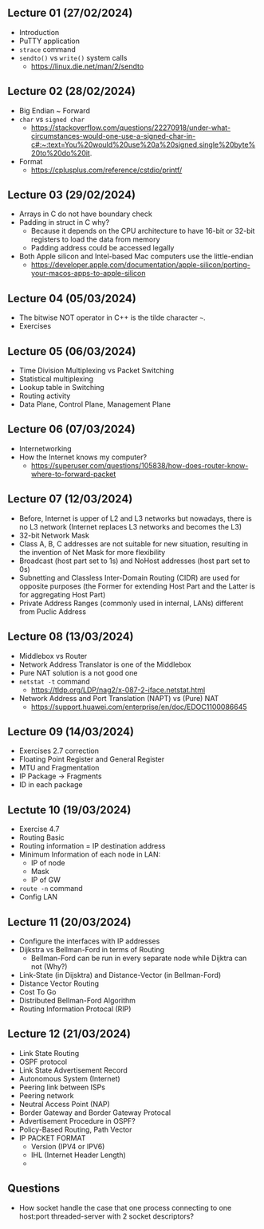 ## Lecture 01 (27/02/2024)
- Introduction
- PuTTY application
- `strace` command
- `sendto()` vs `write()` system calls
	- https://linux.die.net/man/2/sendto

## Lecture 02 (28/02/2024)
- Big Endian ~ Forward
- `char` vs `signed char`
	- https://stackoverflow.com/questions/22270918/under-what-circumstances-would-one-use-a-signed-char-in-c#:~:text=You%20would%20use%20a%20signed,single%20byte%20to%20do%20it.
- Format
	- https://cplusplus.com/reference/cstdio/printf/

## Lecture 03 (29/02/2024)
- Arrays in C do not have boundary check
- Padding in struct in C why?
	- Because it depends on the CPU architecture to have 16-bit or 32-bit registers to load the data from memory
	- Padding address could be accessed legally
-  Both Apple silicon and Intel-based Mac computers use the little-endian
	- https://developer.apple.com/documentation/apple-silicon/porting-your-macos-apps-to-apple-silicon  

## Lecture 04 (05/03/2024)
- The bitwise NOT operator in C++ is the tilde character `~`.
- Exercises

## Lecture 05 (06/03/2024)
- Time Division Multiplexing vs Packet Switching
- Statistical multiplexing
- Lookup table in Switching
- Routing activity
- Data Plane, Control Plane, Management Plane

## Lecture 06 (07/03/2024)
- Internetworking
- How the Internet knows my computer?
	- https://superuser.com/questions/105838/how-does-router-know-where-to-forward-packet

## Lecture 07 (12/03/2024)
- Before, Internet is upper of L2 and L3 networks but nowadays, there is no L3 network (Internet replaces L3 networks and becomes the L3)
- 32-bit Network Mask
- Class A, B, C addresses are not suitable for new situation, resulting in the invention of Net Mask for more flexibility
- Broadcast (host part set to 1s) and NoHost addresses (host part set to 0s)
- Subnetting and Classless Inter-Domain Routing (CIDR) are used for opposite purposes (the Former for extending Host Part and the Latter is for aggregating Host Part)
- Private Address Ranges (commonly used in internal, LANs) different from Puclic Address

## Lecture 08 (13/03/2024)
- Middlebox vs Router
- Network Address Translator is one of the Middlebox
- Pure NAT solution is a not good one
- `netstat -t` command
	- https://tldp.org/LDP/nag2/x-087-2-iface.netstat.html
- Network Address and Port Translation (NAPT) vs (Pure) NAT
	- https://support.huawei.com/enterprise/en/doc/EDOC1100086645

## Lecture 09 (14/03/2024)
- Exercises 2.7 correction
- Floating Point Register and General Register
- MTU and Fragmentation
- IP Package -> Fragments
- ID in each package

## Lectute 10 (19/03/2024)
- Exercise 4.7
- Routing Basic
- Routing information = IP destination address
- Minimum Information of each node in LAN:
	- IP of node
	- Mask
	- IP of GW
- `route -n` command
- Config LAN 

## Lecture 11 (20/03/2024)
- Configure the interfaces with IP addresses 
- Dijkstra vs Bellman-Ford in terms of Routing
	- Bellman-Ford can be run in every separate node while Dijktra can not (Why?)
- Link-State (in Dijsktra) and Distance-Vector (in Bellman-Ford)
- Distance Vector Routing
- Cost To Go
- Distributed Bellman-Ford Algorithm
- Routing Information Protocal (RIP)

## Lecture 12 (21/03/2024)
- Link State Routing
- OSPF protocol
- Link State Advertisement Record
- Autonomous System (Internet)
- Peering link between ISPs
- Peering network
- Neutral Access Point (NAP)
- Border Gateway and Border Gateway Protocal
- Advertisement Procedure in OSPF?
- Policy-Based Routing, Path Vector
- IP PACKET FORMAT 
	- Version (IPV4 or IPV6)
	- IHL (Internet Header Length)
	- 


## Questions
- How socket handle the case that one process connecting to one host:port threaded-server with 2 socket descriptors?
